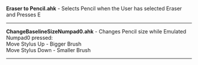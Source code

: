 **Eraser to Pencil.ahk** - Selects Pencil when the User has selected Eraser and Presses E
_________________________________________________________________________________________
**ChangeBaselineSizeNumpad0.ahk** - Changes Pencil size while Emulated Numpad0 pressed: <br>
Move Stylus Up - Bigger Brush <br>
Move Stylus Down - Smaller Brush <br>
_________________________________________________________________________________________
